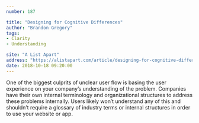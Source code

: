 ```yaml
---
number: 187

title: "Designing for Cognitive Differences"
author: "Brandon Gregory"
tags:
- Clarity
- Understanding

site: "A List Apart"
address: "https://alistapart.com/article/designing-for-cognitive-differences"
date: 2018-10-18 09:20:00
---
```


One of the biggest culprits of unclear user flow is basing the user experience on your company’s understanding of the problem. Companies have their own internal terminology and organizational structures to address these problems internally. Users likely won’t understand any of this and shouldn’t require a glossary of industry terms or internal structures in order to use your website or app.
